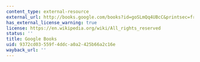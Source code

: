 ```yaml
---
content_type: external-resource
external_url: http://books.google.com/books?id=goSLmQq4UBcC&printsec=frontcover
has_external_license_warning: true
license: https://en.wikipedia.org/wiki/All_rights_reserved
status: ''
title: Google Books
uid: 9372cd03-559f-4ddc-a0a2-425b66a2c16e
wayback_url: ''
---
```

